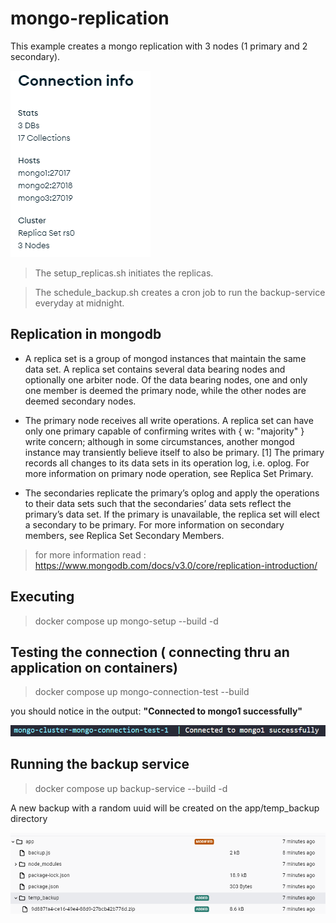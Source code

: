 # mongo-replication

This example creates a mongo replication with 3 nodes (1 primary and 2 secondary).

![Replication Nodes](images/nodes.png)

> The setup_replicas.sh initiates the replicas.

> The schedule_backup.sh creates a cron job to run the backup-service everyday at midnight.

## Replication in mongodb

-  A replica set is a group of mongod instances that maintain the same data set. A replica set contains several data bearing nodes and optionally one arbiter node. Of the data bearing nodes, one and only one member is deemed the primary node, while the other nodes are deemed secondary nodes.

- The primary node receives all write operations. A replica set can have only one primary capable of confirming writes with { w: "majority" } write concern; although in some circumstances, another mongod instance may transiently believe itself to also be primary. [1] The primary records all changes to its data sets in its operation log, i.e. oplog. For more information on primary node operation, see Replica Set Primary.

- The secondaries replicate the primary’s oplog and apply the operations to their data sets such that the secondaries’ data sets reflect the primary’s data set. If the primary is unavailable, the replica set will elect a secondary to be primary. For more information on secondary members, see Replica Set Secondary Members.

> for more information read : https://www.mongodb.com/docs/v3.0/core/replication-introduction/



## Executing

> docker compose up mongo-setup --build -d

## Testing the connection ( connecting thru an application on containers)

> docker compose up mongo-connection-test --build

you should notice in the output: **"Connected to mongo1 successfully"**

![Connection Test](images/connection_test.png)

## Running the backup service

> docker compose up backup-service --build -d

A new backup with a random uuid will be created on the app/temp_backup directory

![Backup example](images/backup_example.png)